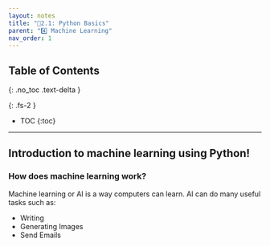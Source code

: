 ```yaml
---
layout: notes
title: "📓2.1: Python Basics" 
parent: "4️⃣ Machine Learning"
nav_order: 1
---
```


## Table of Contents
{: .no_toc .text-delta }

{: .fs-2 }
- TOC
{:toc}

---

## Introduction to machine learning using Python!
### How does machine learning work?

Machine learning or AI is a way computers can learn.
AI can do many useful tasks such as:

- Writing
- Generating Images
- Send Emails
  

